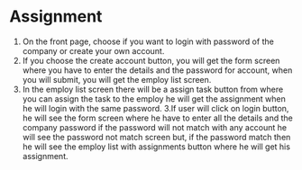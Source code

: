 # Assignment

1. On the front page, choose if you want to login with password of the company or create your own account.
2. If you choose the create account button, you will get the form screen where you have to enter the details and the password for account, when you will submit, you will get the employ list screen. 
3. In the employ list screen there will be a assign task button from where you can assign the task to the employ he will get the assignment when he will login with the same password.
3.If user will click on login button, he will see the form screen where he have to enter all the details and the company password if the password will not match with any account he will see the password not match screen but, if the password match then he will see the employ list with assignments button where he will get his assignment.
